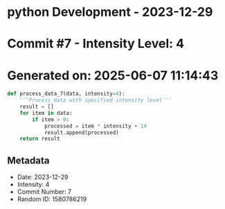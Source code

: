 ﻿# python Development - 2023-12-29
# Commit #7 - Intensity Level: 4
# Generated on: 2025-06-07 11:14:43
```python
def process_data_7(data, intensity=4):
    '''Process data with specified intensity level'''
    result = []
    for item in data:
        if item > 0:
            processed = item * intensity + 14
            result.append(processed)
    return result
```
## Metadata
- Date: 2023-12-29
- Intensity: 4
- Commit Number: 7
- Random ID: 1580786219
